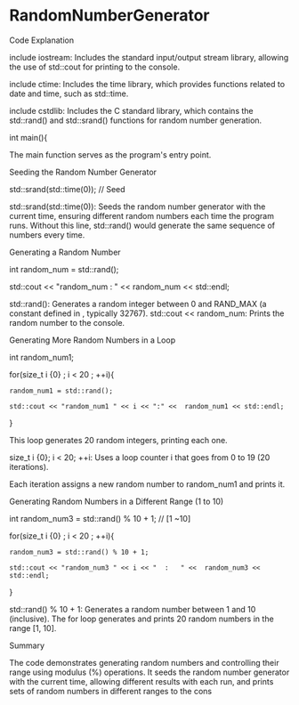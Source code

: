 # RandomNumberGenerator

Code Explanation

include iostream: Includes the standard input/output stream library, allowing the use of std::cout for printing to the console.

include ctime: Includes the time library, which provides functions related to date and time, such as std::time.

include cstdlib: Includes the C standard library, which contains the std::rand() and std::srand() functions for random number generation.


int main(){

The main function serves as the program's entry point.

Seeding the Random Number Generator

std::srand(std::time(0)); // Seed

std::srand(std::time(0)): Seeds the random number generator with the current time, ensuring different random numbers each time the program runs. Without this line, 
std::rand() would generate the same sequence of numbers every time.

Generating a Random Number

int random_num = std::rand();

std::cout << "random_num : " << random_num << std::endl;

std::rand(): Generates a random integer between 0 and RAND_MAX (a constant defined in <cstdlib>, typically 32767).
std::cout << random_num: Prints the random number to the console.


Generating More Random Numbers in a Loop

int random_num1;

for(size_t i {0} ; i < 20 ; ++i){
    
    random_num1 = std::rand();
   
    std::cout << "random_num1 " << i << ":" <<  random_num1 << std::endl;

}

This loop generates 20 random integers, printing each one.

size_t i {0}; i < 20; ++i: Uses a loop counter i that goes from 0 to 19 (20 iterations).

Each iteration assigns a new random number to random_num1 and prints it.


Generating Random Numbers in a Different Range (1 to 10)

int random_num3 = std::rand() % 10 + 1; // [1 ~10]

for(size_t i {0} ; i < 20 ; ++i){
   
    random_num3 = std::rand() % 10 + 1;
    
    std::cout << "random_num3 " << i << "  :   " <<  random_num3 << std::endl;

}

std::rand() % 10 + 1: Generates a random number between 1 and 10 (inclusive).
The for loop generates and prints 20 random numbers in the range [1, 10].


Summary

The code demonstrates generating random numbers and controlling their range using modulus (%) operations. It seeds the random number generator with the current time, allowing different results with each run, and prints sets of random numbers in different ranges to the cons



